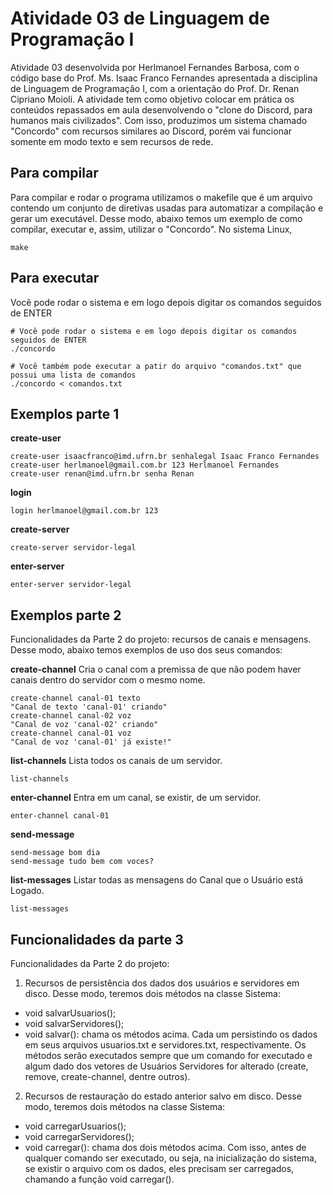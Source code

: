 # Atividade 03 de Linguagem de Programação I
Atividade 03 desenvolvida por Herlmanoel Fernandes Barbosa, com o código base do Prof. Ms. Isaac Franco Fernandes apresentada a disciplina de Linguagem de Programação I, com a orientação do Prof. Dr. Renan Cipriano Moioli. A atividade tem como objetivo colocar em prática os conteúdos repassados em aula desenvolvendo o "clone do Discord, para humanos mais civilizados". Com isso, produzimos um sistema chamado "Concordo" com recursos similares ao Discord, porém vai funcionar somente em modo texto e sem recursos de rede.

## Para compilar
Para compilar e rodar o programa utilizamos o makefile que é um arquivo contendo um conjunto de diretivas usadas para automatizar a compilação e gerar um executável. Desse modo, abaixo temos um exemplo de como compilar, executar e, assim, utilizar o "Concordo". No sistema Linux,

  

```console
make
```

  
## Para executar

Você pode rodar o sistema e em logo depois digitar os comandos seguidos de ENTER

```console
# Você pode rodar o sistema e em logo depois digitar os comandos seguidos de ENTER
./concordo

# Você também pode executar a patir do arquivo "comandos.txt" que possui uma lista de comandos
./concordo < comandos.txt
```

## Exemplos parte 1
**create-user**
```console
create-user isaacfranco@imd.ufrn.br senhalegal Isaac Franco Fernandes
create-user herlmanoel@gmail.com.br 123 Herlmanoel Fernandes
create-user renan@imd.ufrn.br senha Renan
```

**login**
```console
login herlmanoel@gmail.com.br 123
```

**create-server**
```console
create-server servidor-legal
```

**enter-server**
```console
enter-server servidor-legal
```

## Exemplos parte 2
Funcionalidades da Parte 2 do projeto: recursos de
canais e mensagens. Desse modo, abaixo temos exemplos de uso dos seus comandos:

**create-channel**
Cria o canal com a premissa de que não podem haver canais dentro do servidor com o mesmo nome.
```console
create-channel canal-01 texto
"Canal de texto 'canal-01' criando"
create-channel canal-02 voz
"Canal de voz 'canal-02' criando"
create-channel canal-01 voz
"Canal de voz 'canal-01' já existe!"
```

**list-channels**
Lista todos os canais de um servidor.
```console
list-channels
```

**enter-channel**
Entra em um canal, se existir, de um servidor.
```console
enter-channel canal-01
```

**send-message**
```console
send-message bom dia
send-message tudo bem com voces?
```

**list-messages**
Listar todas as mensagens do Canal que o Usuário está Logado.
```console
list-messages
```

## Funcionalidades da  parte 3
Funcionalidades da Parte 2 do projeto: 
1. Recursos de persistência dos dados dos usuários e servidores em disco.
Desse modo, teremos dois métodos na classe Sistema:
- void salvarUsuarios();
- void salvarServidores();
- void salvar(): chama os métodos acima.
Cada um persistindo os dados em seus arquivos usuarios.txt e servidores.txt, respectivamente.
Os métodos serão executados sempre que um comando for executado e algum dado dos vetores de Usuários Servidores for alterado (create, remove, create-channel, dentre outros).

2. Recursos de restauração do estado anterior  salvo em disco.
Desse modo, teremos dois métodos na classe Sistema:
- void carregarUsuarios();
- void carregarServidores();
- void carregar(): chama dos dois métodos acima.
Com isso, antes de qualquer comando ser executado, ou seja, na inicialização
do sistema, se existir o arquivo com os dados, eles precisam ser carregados, chamando a função void carregar().